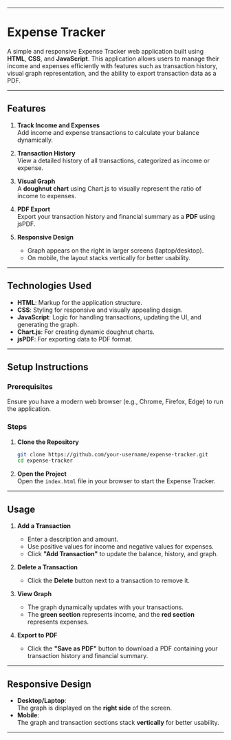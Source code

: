 
---

# **Expense Tracker**

A simple and responsive Expense Tracker web application built using **HTML**, **CSS**, and **JavaScript**. This application allows users to manage their income and expenses efficiently with features such as transaction history, visual graph representation, and the ability to export transaction data as a PDF.

---

## **Features**

1. **Track Income and Expenses**  
   Add income and expense transactions to calculate your balance dynamically.

2. **Transaction History**  
   View a detailed history of all transactions, categorized as income or expense.

3. **Visual Graph**  
   A **doughnut chart** using Chart.js to visually represent the ratio of income to expenses.

4. **PDF Export**  
   Export your transaction history and financial summary as a **PDF** using jsPDF.

5. **Responsive Design**  
   - Graph appears on the right in larger screens (laptop/desktop).  
   - On mobile, the layout stacks vertically for better usability.

---

## **Technologies Used**

- **HTML**: Markup for the application structure.
- **CSS**: Styling for responsive and visually appealing design.
- **JavaScript**: Logic for handling transactions, updating the UI, and generating the graph.
- **Chart.js**: For creating dynamic doughnut charts.
- **jsPDF**: For exporting data to PDF format.

---

## **Setup Instructions**

### Prerequisites
Ensure you have a modern web browser (e.g., Chrome, Firefox, Edge) to run the application.

### Steps
1. **Clone the Repository**  
   ```bash
   git clone https://github.com/your-username/expense-tracker.git
   cd expense-tracker
   ```

2. **Open the Project**  
   Open the `index.html` file in your browser to start the Expense Tracker.

---

## **Usage**

1. **Add a Transaction**  
   - Enter a description and amount.  
   - Use positive values for income and negative values for expenses.  
   - Click **"Add Transaction"** to update the balance, history, and graph.

2. **Delete a Transaction**  
   - Click the **Delete** button next to a transaction to remove it.

3. **View Graph**  
   - The graph dynamically updates with your transactions.  
   - The **green section** represents income, and the **red section** represents expenses.

4. **Export to PDF**  
   - Click the **"Save as PDF"** button to download a PDF containing your transaction history and financial summary.

---

## **Responsive Design**

- **Desktop/Laptop**:  
  The graph is displayed on the **right side** of the screen.  
- **Mobile**:  
  The graph and transaction sections stack **vertically** for better usability.

---
